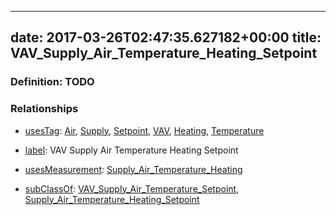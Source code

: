 
---
date: 2017-03-26T02:47:35.627182+00:00
title: VAV_Supply_Air_Temperature_Heating_Setpoint
---
### Definition: TODO

### Relationships

* [usesTag](https://brickschema.org/schema/1.0/BrickFrame#usesTag): [Air](https://brickschema.org/schema/1.0/BrickTag#Air), [Supply](https://brickschema.org/schema/1.0/BrickTag#Supply), [Setpoint](https://brickschema.org/schema/1.0/BrickTag#Setpoint), [VAV](https://brickschema.org/schema/1.0/BrickTag#VAV), [Heating](https://brickschema.org/schema/1.0/BrickTag#Heating), [Temperature](https://brickschema.org/schema/1.0/BrickTag#Temperature)

* [label](http://www.w3.org/2000/01/rdf-schema#label): VAV Supply Air Temperature Heating Setpoint

* [usesMeasurement](https://brickschema.org/schema/1.0/BrickFrame#usesMeasurement): [Supply_Air_Temperature_Heating](https://brickschema.org/schema/1.0/Brick#Supply_Air_Temperature_Heating)

* [subClassOf](http://www.w3.org/2000/01/rdf-schema#subClassOf): [VAV_Supply_Air_Temperature_Setpoint](https://brickschema.org/schema/1.0/Brick#VAV_Supply_Air_Temperature_Setpoint), [Supply_Air_Temperature_Heating_Setpoint](https://brickschema.org/schema/1.0/Brick#Supply_Air_Temperature_Heating_Setpoint)
